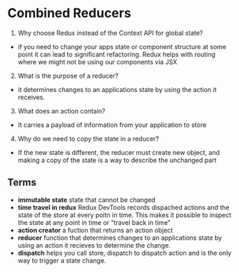 # Combined Reducers

1. Why choose Redux instead of the Context API for global state?
  - if you need to change your apps state or component structure at some point it can lead to significant refactoring. Redux helps with routing where we might not be using our components via JSX

2. What is the purpose of a reducer?
  - it determines changes to an applications state by using the action it receives.

3. What does an action contain?
  - It carries a payload of information from your application to store
4. Why do we need to copy the state in a reducer?
  - If the new state is different, the reducer must create new object, and making a copy of the state is a way to describe the unchanged part

## Terms
- **immutable state** state that cannot be changed
- **time travel in redux** Redux DevTools records dispached actions and the state of the store at every poitn in time. This makes it possible to inspect the state at any point in time or "travel back in time"
- **action creator** a fuction that returns an action object
- **reducer** function that determines changes to an applications state by using an action it recieves to determine the change.
- **dispatch** helps you call store, dispatch to dispatch action and is the only way to trigger a state change.